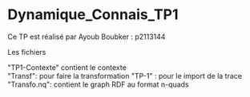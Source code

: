# Dynamique_Connais_TP1

Ce TP est réalisé par Ayoub Boubker : p2113144

Les fichiers 

"TP1-Contexte" contient le contexte   
"Transf": pour faire la transformation
"TP-1" :  pour le import de la trace  
"Transfo.nq": contient le graph RDF au format n-quads
